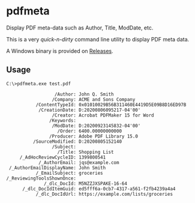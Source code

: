 # pdfmeta
Display PDF meta-data such as Author, Title, ModDate, etc.

This is a very *quick-n-dirty* command line utility to display PDF meta data. 

A Windows binary is provided on [Releases](https://github.com/jftuga/pdfmeta/releases).

## Usage

```
C:\>pdfmeta.exe test.pdf

                  /Author: John Q. Smith
                 /Company: ACME and Sons Company
           /ContentTypeId: 0x01010029B56B311460E4419D5E09B8D16ED97B
            /CreationDate: D:20200806095217-04'00'
                 /Creator: Acrobat PDFMaker 15 for Word
                /Keywords: 
                 /ModDate: D:20200923145832-04'00'
                   /Order: 6400.00000000000
                /Producer: Adobe PDF Library 15.0
          /SourceModified: D:20200805152140
                 /Subject: 
                   /Title: Shopping List
     /_AdHocReviewCycleID: 1399800541
            /_AuthorEmail: jqs@example.com
 /_AuthorEmailDisplayName: John Smith
           /_EmailSubject: groceries
/_ReviewingToolsShownOnce: 
              /_dlc_DocId: M5NZZJXSPAKE-16-64
      /_dlc_DocIdItemGuid: ed5fff6a-0cb7-4317-a561-f2fb4239a4a4
           /_dlc_DocIdUrl: https://example.com/lists/groceries

```
